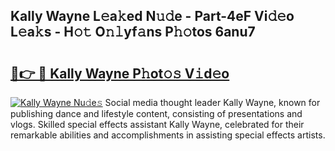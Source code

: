 ## Kally Wayne L𝚎a𝚔ed N𝚞𝚍e - Part-4eF Vi𝚍𝚎o L𝚎a𝚔s - H𝚘𝚝 O𝚗𝚕yf𝚊ns P𝚑𝚘tos 6anu7

# <h2><a href="http://kfa9nm.oniu.top/?m=Kally+Wayne">🔗👉 🔴 Kally Wayne P𝚑ot𝚘𝚜 V𝚒d𝚎o</a></h2>

[![Kally Wayne Nu𝚍e𝚜](https://i.imgur.com/0qMVB7G.gif)](http://kfa9nm.oniu.top/?m=Kally+Wayne)
Social media thought leader Kally Wayne, known for publishing dance and lifestyle content, consisting of presentations and vlogs. Skilled special effects assistant Kally Wayne, celebrated for their remarkable abilities and accomplishments in assisting special effects artists.  
